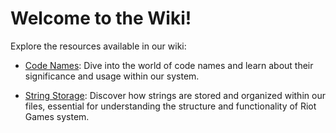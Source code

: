 # Welcome to the Wiki!

Explore the resources available in our wiki:

- [Code Names](./Codenames.md): Dive into the world of code names and learn about their significance and usage within our system.

- [String Storage](./StringStorage.md): Discover how strings are stored and organized within our files, essential for understanding the structure and functionality of Riot Games system.
